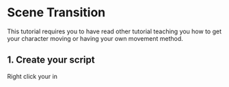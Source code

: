 # Scene Transition

This tutorial requires you to have read other tutorial teaching you how to get your character moving or having your own movement method.

## 1. Create your script

Right click your in
